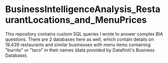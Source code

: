 # BusinessIntelligenceAnalysis_RestaurantLocations_and_MenuPrices
This repository contains custom SQL queries I wrote to answer complex BIA questions. There are 2 databases here as well, which contain details on 19,439 restaurants and similar businesses with menu items containing "burrito" or "taco" in their names (data provided by Datafiniti's Business Database). 
